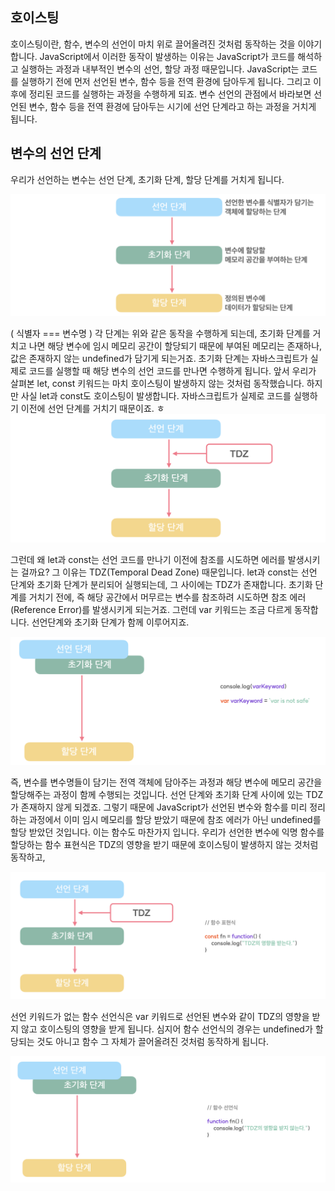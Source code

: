 ## 호이스팅

호이스팅이란, 함수, 변수의 선언이 마치 위로 끌어올려진 것처럼 동작하는 것을 이야기합니다.
JavaScript에서 이러한 동작이 발생하는 이유는 JavaScript가 코드를 해석하고 실행하는 과정과 내부적인 변수의 선언, 할당 과정 때문입니다.
JavaScript는 코드를 실행하기 전에 먼저 선언된 변수, 함수 등을 전역 환경에 담아두게 됩니다.
그리고 이후에 정리된 코드를 실행하는 과정을 수행하게 되죠.
변수 선언의 관점에서 바라보면 선언된 변수, 함수 등을 전역 환경에 담아두는 시기에 선언 단계라고 하는 과정을 거치게 됩니다.

## 변수의 선언 단계

우리가 선언하는 변수는 선언 단계, 초기화 단계, 할당 단계를 거치게 됩니다.


<img src="../img/함수호이스팅.png">

( 식별자 === 변수명 )
각 단계는 위와 같은 동작을 수행하게 되는데, 초기화 단계를 거치고 나면 해당 변수에 임시 메모리 공간이 할당되기 때문에 부여된 메모리는 존재하나, 값은 존재하지 않는 undefined가 담기게 되는거죠.
초기화 단계는 자바스크립트가 실제로 코드를 실행할 때 해당 변수의 선언 코드를 만나면 수행하게 됩니다.
앞서 우리가 살펴본 let, const 키워드는 마치 호이스팅이 발생하지 않는 것처럼 동작했습니다.
하지만 사실 let과 const도 호이스팅이 발생합니다. 자바스크립트가 실제로 코드를 실행하기 이전에 선언 단계를 거치기 때문이죠.
ㅎ
<img src="../img/호이스팅2.png">

그런데 왜 let과 const는 선언 코드를 만나기 이전에 참조를 시도하면 에러를 발생시키는 걸까요?
그 이유는 TDZ(Temporal Dead Zone) 때문입니다.
let과 const는 선언 단계와 초기화 단계가 분리되어 실행되는데, 그 사이에는 TDZ가 존재합니다.
초기화 단계를 거치기 전에, 즉 해당 공간에서 머무르는 변수를 참조하려 시도하면 참조 에러(Reference Error)를 발생시키게 되는거죠.
그런데 var 키워드는 조금 다르게 동작합니다.
선언단계와 초기화 단계가 함께 이루어지죠.

<img src="../img/호이스팅3.png">

즉, 변수를 변수명들이 담기는 전역 객체에 담아주는 과정과 해당 변수에 메모리 공간을 할당해주는 과정이 함께 수행되는 것입니다. 선언 단계와 초기화 단계 사이에 있는 TDZ가 존재하지 않게 되겠죠.
그렇기 때문에 JavaScript가 선언된 변수와 함수를 미리 정리하는 과정에서 이미 임시 메모리를 할당 받았기 때문에 참조 에러가 아닌 undefined를 할당 받았던 것입니다. 이는 함수도 마찬가지 입니다.
우리가 선언한 변수에 익명 함수를 할당하는 함수 표현식은 TDZ의 영향을 받기 때문에 호이스팅이 발생하지 않는 것처럼 동작하고,

<img src="../img/호이스팅4.png">

선언 키워드가 없는 함수 선언식은 var 키워드로 선언된 변수와 같이 TDZ의 영향을 받지 않고 호이스팅의 영향을 받게 됩니다.
심지어 함수 선언식의 경우는 undefined가 할당되는 것도 아니고 함수 그 자체가 끌어올려진 것처럼 동작하게 됩니다.


<img src="../img/호이스팅5.png">